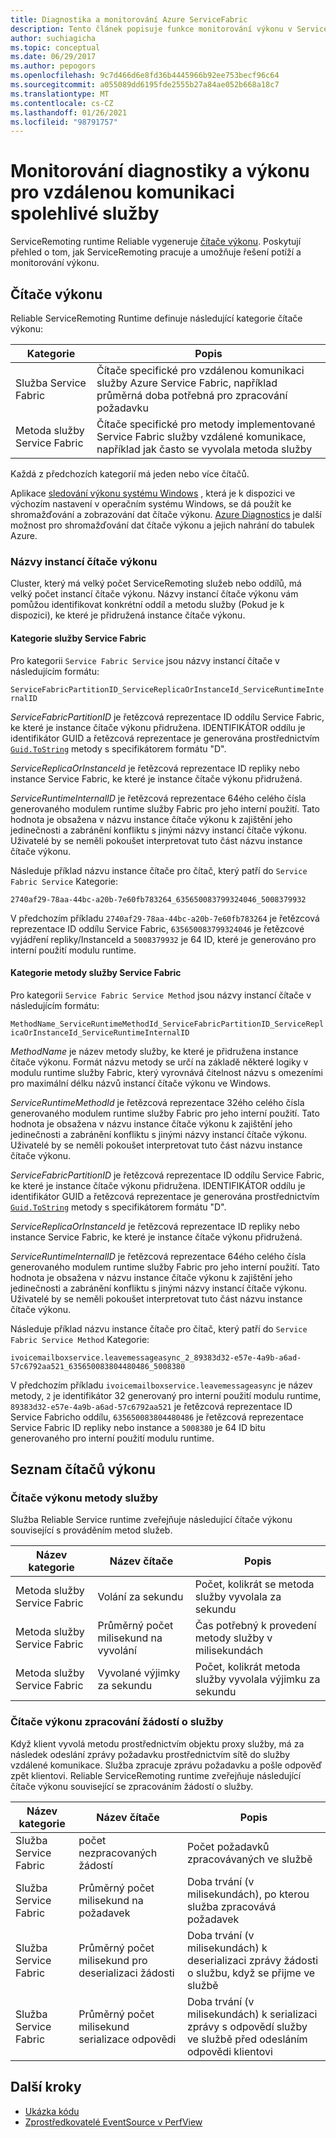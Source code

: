 ```yaml
---
title: Diagnostika a monitorování Azure ServiceFabric
description: Tento článek popisuje funkce monitorování výkonu v Service Fabric Reliable ServiceRemoting runtime, jako jsou čítače výkonu emitované.
author: suchiagicha
ms.topic: conceptual
ms.date: 06/29/2017
ms.author: pepogors
ms.openlocfilehash: 9c7d466d6e8fd36b4445966b92ee753becf96c64
ms.sourcegitcommit: a055089dd6195fde2555b27a84ae052b668a18c7
ms.translationtype: MT
ms.contentlocale: cs-CZ
ms.lasthandoff: 01/26/2021
ms.locfileid: "98791757"
---
```

# <a name="diagnostics-and-performance-monitoring-for-reliable-service-remoting"></a>Monitorování diagnostiky a výkonu pro vzdálenou komunikaci spolehlivé služby
ServiceRemoting runtime Reliable vygeneruje  [čítače výkonu](/dotnet/api/system.diagnostics.performancecounter). Poskytují přehled o tom, jak ServiceRemoting pracuje a umožňuje řešení potíží a monitorování výkonu.


## <a name="performance-counters"></a>Čítače výkonu
Reliable ServiceRemoting Runtime definuje následující kategorie čítače výkonu:

| Kategorie | Popis |
| --- | --- |
| Služba Service Fabric |Čítače specifické pro vzdálenou komunikaci služby Azure Service Fabric, například průměrná doba potřebná pro zpracování požadavku |
| Metoda služby Service Fabric |Čítače specifické pro metody implementované Service Fabric služby vzdálené komunikace, například jak často se vyvolala metoda služby |

Každá z předchozích kategorií má jeden nebo více čítačů.

Aplikace [sledování výkonu systému Windows](/previous-versions/windows/it-pro/windows-server-2008-R2-and-2008/cc749249(v=ws.11)) , která je k dispozici ve výchozím nastavení v operačním systému Windows, se dá použít ke shromažďování a zobrazování dat čítače výkonu. [Azure Diagnostics](../cloud-services/cloud-services-dotnet-diagnostics.md) je další možnost pro shromažďování dat čítače výkonu a jejich nahrání do tabulek Azure.

### <a name="performance-counter-instance-names"></a>Názvy instancí čítače výkonu
Cluster, který má velký počet ServiceRemoting služeb nebo oddílů, má velký počet instancí čítače výkonu. Názvy instancí čítače výkonu vám pomůžou identifikovat konkrétní oddíl a metodu služby (Pokud je k dispozici), ke které je přidružená instance čítače výkonu.

#### <a name="service-fabric-service-category"></a>Kategorie služby Service Fabric
Pro kategorii `Service Fabric Service` jsou názvy instancí čítače v následujícím formátu:

`ServiceFabricPartitionID_ServiceReplicaOrInstanceId_ServiceRuntimeInternalID`

*ServiceFabricPartitionID* je řetězcová reprezentace ID oddílu Service Fabric, ke které je instance čítače výkonu přidružena. IDENTIFIKÁTOR oddílu je identifikátor GUID a řetězcová reprezentace je generována prostřednictvím [`Guid.ToString`](/dotnet/api/system.guid.tostring#System_Guid_ToString_System_String_) metody s specifikátorem formátu "D".

*ServiceReplicaOrInstanceId* je řetězcová reprezentace ID repliky nebo instance Service Fabric, ke které je instance čítače výkonu přidružená.

*ServiceRuntimeInternalID* je řetězcová reprezentace 64ého celého čísla generovaného modulem runtime služby Fabric pro jeho interní použití. Tato hodnota je obsažena v názvu instance čítače výkonu k zajištění jeho jedinečnosti a zabránění konfliktu s jinými názvy instancí čítače výkonu. Uživatelé by se neměli pokoušet interpretovat tuto část názvu instance čítače výkonu.

Následuje příklad názvu instance čítače pro čítač, který patří do `Service Fabric Service` Kategorie:

`2740af29-78aa-44bc-a20b-7e60fb783264_635650083799324046_5008379932`

V předchozím příkladu `2740af29-78aa-44bc-a20b-7e60fb783264` je řetězcová reprezentace ID oddílu Service Fabric, `635650083799324046` je řetězcové vyjádření repliky/InstanceId a `5008379932` je 64 ID, které je generováno pro interní použití modulu runtime.

#### <a name="service-fabric-service-method-category"></a>Kategorie metody služby Service Fabric
Pro kategorii `Service Fabric Service Method` jsou názvy instancí čítače v následujícím formátu:

`MethodName_ServiceRuntimeMethodId_ServiceFabricPartitionID_ServiceReplicaOrInstanceId_ServiceRuntimeInternalID`

*MethodName* je název metody služby, ke které je přidružena instance čítače výkonu. Formát názvu metody se určí na základě některé logiky v modulu runtime služby Fabric, který vyrovnává čitelnost názvu s omezeními pro maximální délku názvů instancí čítače výkonu ve Windows.

*ServiceRuntimeMethodId* je řetězcová reprezentace 32ého celého čísla generovaného modulem runtime služby Fabric pro jeho interní použití. Tato hodnota je obsažena v názvu instance čítače výkonu k zajištění jeho jedinečnosti a zabránění konfliktu s jinými názvy instancí čítače výkonu. Uživatelé by se neměli pokoušet interpretovat tuto část názvu instance čítače výkonu.

*ServiceFabricPartitionID* je řetězcová reprezentace ID oddílu Service Fabric, ke které je instance čítače výkonu přidružena. IDENTIFIKÁTOR oddílu je identifikátor GUID a řetězcová reprezentace je generována prostřednictvím [`Guid.ToString`](/dotnet/api/system.guid.tostring#System_Guid_ToString_System_String_) metody s specifikátorem formátu "D".

*ServiceReplicaOrInstanceId* je řetězcová reprezentace ID repliky nebo instance Service Fabric, ke které je instance čítače výkonu přidružená.

*ServiceRuntimeInternalID* je řetězcová reprezentace 64ého celého čísla generovaného modulem runtime služby Fabric pro jeho interní použití. Tato hodnota je obsažena v názvu instance čítače výkonu k zajištění jeho jedinečnosti a zabránění konfliktu s jinými názvy instancí čítače výkonu. Uživatelé by se neměli pokoušet interpretovat tuto část názvu instance čítače výkonu.

Následuje příklad názvu instance čítače pro čítač, který patří do `Service Fabric Service Method` Kategorie:

`ivoicemailboxservice.leavemessageasync_2_89383d32-e57e-4a9b-a6ad-57c6792aa521_635650083804480486_5008380`

V předchozím příkladu `ivoicemailboxservice.leavemessageasync` je název metody, `2` je identifikátor 32 generovaný pro interní použití modulu runtime, `89383d32-e57e-4a9b-a6ad-57c6792aa521` je řetězcová reprezentace ID Service Fabricho oddílu, `635650083804480486` je řetězcová reprezentace Service Fabric ID repliky nebo instance a `5008380` je 64 ID bitu generovaného pro interní použití modulu runtime.

## <a name="list-of-performance-counters"></a>Seznam čítačů výkonu
### <a name="service-method-performance-counters"></a>Čítače výkonu metody služby

Služba Reliable Service runtime zveřejňuje následující čítače výkonu související s prováděním metod služeb.

| Název kategorie | Název čítače | Popis |
| --- | --- | --- |
| Metoda služby Service Fabric |Volání za sekundu |Počet, kolikrát se metoda služby vyvolala za sekundu |
| Metoda služby Service Fabric |Průměrný počet milisekund na vyvolání |Čas potřebný k provedení metody služby v milisekundách |
| Metoda služby Service Fabric |Vyvolané výjimky za sekundu |Počet, kolikrát metoda služby vyvolala výjimku za sekundu |

### <a name="service-request-processing-performance-counters"></a>Čítače výkonu zpracování žádostí o služby
Když klient vyvolá metodu prostřednictvím objektu proxy služby, má za následek odeslání zprávy požadavku prostřednictvím sítě do služby vzdálené komunikace. Služba zpracuje zprávu požadavku a pošle odpověď zpět klientovi. Reliable ServiceRemoting runtime zveřejňuje následující čítače výkonu související se zpracováním žádostí o služby.

| Název kategorie | Název čítače | Popis |
| --- | --- | --- |
| Služba Service Fabric |počet nezpracovaných žádostí |Počet požadavků zpracovávaných ve službě |
| Služba Service Fabric |Průměrný počet milisekund na požadavek |Doba trvání (v milisekundách), po kterou služba zpracovává požadavek |
| Služba Service Fabric |Průměrný počet milisekund pro deserializaci žádosti |Doba trvání (v milisekundách) k deserializaci zprávy žádosti o službu, když se přijme ve službě |
| Služba Service Fabric |Průměrný počet milisekund serializace odpovědi |Doba trvání (v milisekundách) k serializaci zprávy s odpovědí služby ve službě před odesláním odpovědi klientovi |

## <a name="next-steps"></a>Další kroky
* [Ukázka kódu](https://azure.microsoft.com/resources/samples/?service=service-fabric&sort=0)
* [Zprostředkovatelé EventSource v PerfView](/archive/blogs/vancem/introduction-tutorial-logging-etw-events-in-c-system-diagnostics-tracing-eventsource)
